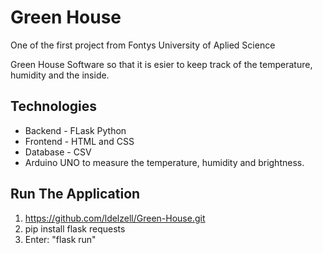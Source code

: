# Green House

One of the first project from Fontys University of Aplied Science 

Green House Software so that it is esier to keep track of the temperature, humidity and the inside.


## Technologies

 * Backend - FLask Python
 * Frontend - HTML and CSS
 * Database - CSV 
 * Arduino UNO to measure the temperature, humidity and brightness.


## Run The Application 

  1. https://github.com/ldelzell/Green-House.git
  2. pip install flask requests
  3. Enter: "flask run"
